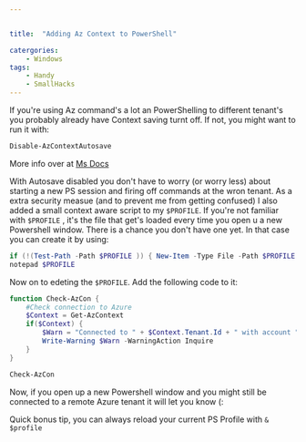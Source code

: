 ```yaml
---


title:  "Adding Az Context to PowerShell"

catergories:
    - Windows
tags:
    - Handy
    - SmallHacks
---
```


If you're using Az command's a lot an PowerShelling to different tenant's you probably already have Context saving turnt off. If not, you might want to run it with:

```powershell
Disable-AzContextAutosave
```

More info over at [Ms Docs](https://docs.microsoft.com/en-us/powershell/module/az.accounts/disable-azcontextautosave?view=azps-1.6.0)

With Autosave disabled you don't have to worry (or worry less) about starting a new PS session and firing off commands at the wron tenant. As a extra security measue (and to prevent me from getting confused) I also added a small context aware script to my `$PROFILE`. If you're not familiar with `$PROFILE` , it's the file that get's loaded every time you open u a new Powershell window. There is a chance you don't have one yet. In that case you can create it by using:

``` powershell
if (!(Test-Path -Path $PROFILE )) { New-Item -Type File -Path $PROFILE -Force }
notepad $PROFILE
```

Now on to edeting the `$PROFILE`. Add the following code to it:

~~~~ powershell
function Check-AzCon {
	#Check connection to Azure
	$Context = Get-AzContext
	if($Context) {
		$Warn = "Connected to " + $Context.Tenant.Id + " with account " + $Context.Account.Id
		Write-Warning $Warn -WarningAction Inquire
	}
}

Check-AzCon
~~~~

Now, if you open up a new Powershell window and you might still be connected to a remote Azure tenant it will let you know (:

Quick bonus tip, you can always reload your current PS Profile with `& $profile`